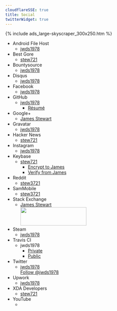 ```yaml
---
cloudflareSSE: true
title: Social
twitterWidget: true
---
```


{% include ads_large-skyscraper_300x250.htm %}
<ul>
  <li>
    Android File Host
    <ul>
      <li>
        <a href="https://www.androidfilehost.com/?w=profile&uid=24369303960683704" rel="me" target="_blank" title="jwds1978">jwds1978</a>
      </li>
    </ul>
  </li>
  <li>
    Best Gore
    <ul>
      <li>
        <a href="http://www.bestgore.com/members/stew721" rel="me" target="_blank" title="stew721">stew721</a>
      </li>
    </ul>
  </li>
  <li>
    Bountysource
    <ul>
      <li>
        <a href="https://www.bountysource.com/people/48199" rel="me" target="_blank" title="jwds1978">jwds1978</a>
      </li>
    </ul>
  </li>
  <li>
    Disqus
    <ul>
      <li>
        <a href="https://disqus.com/by/jwds1978" rel="me" target="_blank" title="jwds1978">jwds1978</a>
      </li>
    </ul>
  </li>
  <li>
    Facebook
    <ul>
      <li>
        <a href="https://www.facebook.com/jwds1978" rel="me" target="_blank" title="jwds1978">jwds1978</a>
      </li>
    </ul>
  </li>
  <li>
    GitHub
    <ul>
      <li>
        <a href="https://github.com/jwds1978" rel="me" target="_blank" title="jwds1978">jwds1978</a>
        <ul>
          <li>
            <a href="https://resume.github.io/?jwds1978" target="_blank" title="GitHub Resume">R&eacute;sum&eacute;</a>
          </li>
        </ul>
      </li>
    </ul>
  </li>
  <li>
    Google+
    <ul>
      <li>
        <a href="https://plus.google.com/115164780760274259502" rel="me" target="_blank" title="James Stewart">James Stewart</a>
      </li>
    </ul>
  </li>
  <li>
    Gravatar
    <ul>
      <li>
        <a href="https://en.gravatar.com/jwds1978" rel="me" target="_blank" title="jwds1978">jwds1978</a>
      </li>
    </ul>
  </li>
  <li>
    Hacker News
    <ul>
      <li>
        <a href="https://news.ycombinator.com/user?id=stew721" rel="me" target="_blank" title="stew721">stew721</a>
      </li>
    </ul>
  </li>
  <li>
    Instagram
    <ul>
      <li>
        <a href="https://www.instagram.com/jwds1978" rel="me" target="_blank" title="jwds1978">jwds1978</a>
      </li>
    </ul>
  </li>
  <li>
    Keybase
    <ul>
      <li>
        <a href="https://keybase.io/stew721" rel="me" target="_blank" title="stew721">stew721</a>
        <ul>
          <li>
            <a href="https://keybase.io/encrypt#stew721" target="_blank" title="">Encrypt to James</a>
          </li>
          <li>
            <a href="https://keybase.io/verify" target="_blank" title="">Verify from James</a>
          </li>
        </ul>
      </li>
    </ul>
  </li>
  <li>
    Reddit
    <ul>
      <li>
        <a href="https://www.reddit.com/user/stew3721" rel="me" target="_blank" title="stew3721">stew3721</a>
      </li>
    </ul>
  </li>
  <li>
    SamMobile
    <ul>
      <li>
        <a href="https://www.sammobile.com/forum/member.php?referrerid=5112056&u=5112056" rel="me" target="_blank" title="stew3721">stew3721</a>
      </li>
    </ul>
  </li>
  <li>
    Stack Exchange
    <ul>
      <li>
        <a href="https://stackexchange.com/users/10230218/james-stewart" rel="me" target="_blank" title="">James Stewart</a><br />
        <a href="https://stackexchange.com/users/10230218/james-stewart" rel="me" target="_blank" title="">
          <img alt="" height="58" src="http://stackexchange.com/users/flair/10230218.png" style="border: 0px;" width="208" />
        </a>
      </li>
    </ul>
  </li>
  <li>
    Steam
    <ul>
      <li>
        <a href="https://steamcommunity.com/id/jwds1978" rel="me" target="_blank" title="jwds1978">jwds1978</a>
      </li>
    </ul>
  </li>
  <li>
    Travis CI
    <ul>
      <li>
        jwds1978
        <ul>
          <li>
            <a href="https://travis-ci.com/profile/jwds1978" rel="me" target="_blank" title="jwds1978">Private</a>
          </li>
          <li>
            <a href="https://travis-ci.org/profile/jwds1978" rel="me" target="_blank" title="jwds1978">Public</a>
          </li>
        </ul>
      </li>
    </ul>
  </li>
  <li>
    Twitter
    <ul>
      <li>
        <a href="https://twitter.com/jwds1978" rel="me" target="_blank" title="jwds1978">jwds1978</a><br />
        <a
          class="twitter-follow-button" data-show-count="false" data-size="large" href="https://twitter.com/jwds1978" rel="me" target="_blank" title="jwds1978">
          Follow @jwds1978
        </a>
      </li>
    </ul>
  </li>
  <li>
    Upwork
    <ul>
      <li>
        <a href="https://www.upwork.com/o/profiles/users/_~0198400aaaa47b7cb7" rel="me" target="_blank" title="jwds1978">jwds1978</a>
      </li>
    </ul>
  </li>
  <li>
    XDA Developers
    <ul>
      <li>
        <a href="https://forum.xda-developers.com/member.php?referrerid=4491991&u=4491991" rel="me" target="_blank" title="stew721">stew721</a>
      </li>
    </ul>
  </li>
  <li>
    YouTube
    <ul>
      <li>
        <div class="g-ytsubscribe" data-channelid="UCEvgM-VbahDYiKx_UK1ZHnw" data-count="default" data-layout="full" data-theme="dark"></div>
      </li>
    </ul>
  </li>
</ul>
